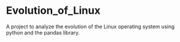 # Evolution_of_Linux
A project to analyze the evolution of the Linux operating system using python and the pandas library.
